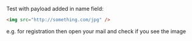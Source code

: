 Test with payload added in name field:
```html
<img src="http://something.com/jpg" />
```
e.g. for registration
then open your mail and check if you see the image